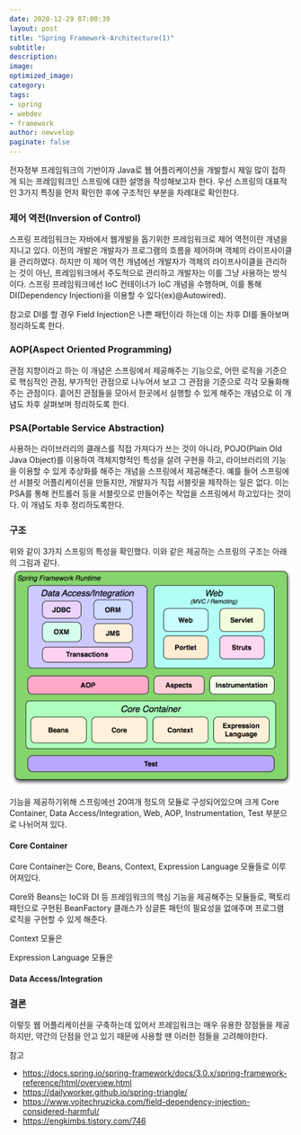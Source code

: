 ```yaml
---
date: 2020-12-29 07:00:39
layout: post
title: "Spring Framework-Architecture(1)"
subtitle:
description:
image:
optimized_image:
category:
tags:
- spring
- webdev
- framework
author: newvelop
paginate: false
---
```

전자정부 프레임워크의 기반이자 Java로 웹 어플리케이션을 개발할시 제일 많이 접하게 되는 프레임워크인 스프링에 대한 설명을 작성해보고자 한다.
우선 스프링의 대표적인 3가지 특징을 먼저 확인한 후에 구조적인 부분을 차례대로 확인한다.

### 제어 역전(Inversion of Control)
스프링 프레임워크는 자바에서 웹개발을 돕기위한 프레임워크로 제어 역전이란 개념을 지니고 있다. 이전의 개발은 개발자가 프로그램의 흐름을 제어하며 객체의 라이프사이클을 관리하였다. 하지만 이 제어 역전 개념에선 개발자가 객체의 라이프사이클을 관리하는 것이 아닌, 프레임워크에서 주도적으로 관리하고 개발자는 이를 그냥 사용하는 방식이다. 스프링 프레임워크에선 IoC 컨테이너가 IoC 개념을 수행하며, 이를 통해 DI(Dependency Injection)을 이용할 수 있다(ex)@Autowired).

참고로 DI를 할 경우 Field Injection은 나쁜 패턴이라 하는데 이는 차후 DI를 돌아보며 정리하도록 한다.

### AOP(Aspect Oriented Programming)
관점 지향이라고 하는 이 개념은 스프링에서 제공해주는 기능으로, 어떤 로직을 기준으로 핵심적인 관점, 부가적인 관점으로 나누어서 보고 그 관점을 기준으로 각각 모듈화해주는 관점이다.
흩어진 관점들을 모아서 한곳에서 실행할 수 있게 해주는 개념으로 이 개념도 차후 살펴보며 정리하도록 한다.

### PSA(Portable Service Abstraction)
사용하는 라이브러리의 클래스를 직접 가져다가 쓰는 것이 아니라, POJO(Plain Old Java Object)를 이용하여 객체지향적인 특성을 살려 구현을 하고, 라이브러리의 기능을 이용할 수 있게 추상화를 해주는 개념을
스프링에서 제공해준다. 예를 들어 스프링에선 서블릿 어플리케이션을 만들지만, 개발자가 직접 서블릿을 제작하는 일은 없다. 이는 PSA를 통해 컨트롤러 등을 서블릿으로 만들어주는 작업을 스프링에서 하고있다는
것이다. 이 개념도 차후 정리하도록한다.

### 구조
위와 같이 3가지 스프링의 특성을 확인했다. 이와 같은 제공하는 스프링의 구조는 아래의 그림과 같다.
![screensh](../assets/img/2020-12-28-Spring-Framework---Architecture(1)/spring-overview.png)

기능을 제공하기위해 스프링에선 20여개 정도의 모듈로 구성되어있으며 크게 Core Container, Data Access/Integration, Web, AOP, Instrumentation, Test 부분으로 나뉘어져 있다.

#### Core Container
Core Container는 Core, Beans, Context, Expression Language 모듈들로 이루어져있다.

Core와 Beans는 IoC와 DI 등 프레임워크의 핵심 기능을 제공해주는 모듈들로, 팩토리 패턴으로 구현된 BeanFactory 클래스가 싱글톤 패턴의 필요성을 없애주며 프로그램 로직을 구현할 수 있게 해준다.

Context 모듈은 

Expression Language 모듈은 

#### Data Access/Integration


### 결론
이렇듯 웹 어플리케이션을 구축하는데 있어서 프레임워크는 매우 유용한 장점들을 제공하지만, 약간의 단점을 안고 있기 때문에 사용할 땐 이러한 점들을 고려해야한다.

참고
- https://docs.spring.io/spring-framework/docs/3.0.x/spring-framework-reference/html/overview.html
- https://dailyworker.github.io/spring-triangle/
- https://www.vojtechruzicka.com/field-dependency-injection-considered-harmful/
- https://engkimbs.tistory.com/746
